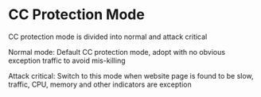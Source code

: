 # **CC Protection Mode**

CC protection mode is divided into normal and attack critical

Normal mode: Default CC protection mode, adopt with no obvious exception traffic to avoid mis-killing    

Attack critical: Switch to this mode when website page is found to be slow, traffic, CPU, memory and other indicators are exception

 